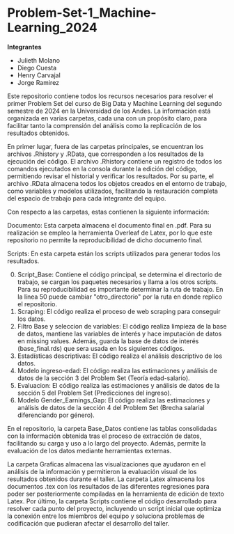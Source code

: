 # Problem-Set-1_Machine-Learning_2024

**Integrantes**
* Julieth Molano
* Diego Cuesta
* Henry Carvajal
* Jorge Ramirez

Este repositorio contiene todos los recursos necesarios para resolver el primer Problem Set del curso de Big Data y Machine Learning del segundo semestre de 2024 en la Universidad de los Andes. La información está organizada en varias carpetas, cada una con un propósito claro, para facilitar tanto la comprensión del análisis como la replicación de los resultados obtenidos.

En primer lugar, fuera de las carpetas principales, se encuentran los archivos .Rhistory y .RData, que corresponden a los resultados de la ejecución del código. El archivo .Rhistory contiene un registro de todos los comandos ejecutados en la consola durante la edición del código, permitiendo revisar el historial y verificar los resultados. Por su parte, el archivo .RData almacena todos los objetos creados en el entorno de trabajo, como variables y modelos utilizados, facilitando la restauración completa del espacio de trabajo para cada integrante del equipo.

Con respecto a las carpetas, estas contienen la siguiente información:

Documento: Esta carpeta almacena el documento final en .pdf. Para su realización se empleo la herramienta Overleaf de Latex, por lo que este repositorio no permite la reproducibilidad de dicho documento final.

Scripts: En esta carpeta están los scripts utilizados para generar todos los resultados.

0. Script_Base: Contiene el código principal, se determina el directorio de trabajo, se cargan los paquetes necesarios y llama a los otros scripts. Para su reproducibilidad es importante determinar la ruta de trabajo. En la línea 50 puede cambiar "otro_directorio" por la ruta en donde replico el repositorio.
1. Scraping: El código realiza el proceso de web scraping para conseguir los datos.
2. Filtro Base y seleccion de variables: El código realiza  limpieza de la base de datos, mantiene las variables de interés y hace imputación de datos en missing values. Además, guarda la base de datos de interés (base_final.rds) que sera usada en los siguientes códigos.
3. Estadísticas descriptivas: El código  realiza el análisis descriptivo de los datos.
4. Modelo ingreso-edad: El código realiza las estimaciones y análisis de datos de la sección 3 del Problem Set (Teoría edad-salario).
5. Evaluacion: El código realiza las estimaciones y análisis de datos de la sección 5 del Problem Set (Predicciones del ingreso).
6. Modelo Gender_Earnings_Gap: El código realiza las estimaciones y análisis de datos de la sección 4 del Problem Set (Brecha salarial diferenciando por género).


En el repositorio, la carpeta Base_Datos contiene las tablas consolidadas con la información obtenida tras el proceso de extracción de datos, facilitando su carga y uso a lo largo del proyecto. Además, permite la evaluación de los datos mediante herramientas externas.

La carpeta Graficas almacena las visualizaciones que ayudaron en el análisis de la información y permitieron la evaluación visual de los resultados obtenidos durante el taller.
La carpeta Latex almacena los documentos .tex con los resultados de las diferentes regresiones para poder ser posteriormente compiladas en la herramienta de edición de texto Latex. 
Por último, la carpeta Scripts contiene el código desarrollado para resolver cada punto del proyecto, incluyendo un script inicial que optimiza la conexión entre los miembros del equipo y soluciona problemas de codificación que pudieran afectar el desarrollo del taller.
